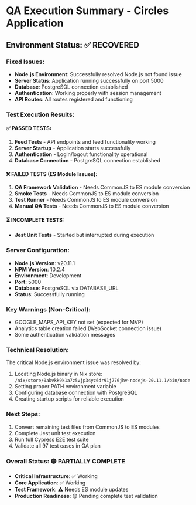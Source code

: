 # QA Execution Summary - Circles Application

## Environment Status: ✅ RECOVERED

### Fixed Issues:
- **Node.js Environment**: Successfully resolved Node.js not found issue
- **Server Status**: Application running successfully on port 5000
- **Database**: PostgreSQL connection established
- **Authentication**: Working properly with session management
- **API Routes**: All routes registered and functioning

### Test Execution Results:

#### ✅ PASSED TESTS:
1. **Feed Tests** - API endpoints and feed functionality working
2. **Server Startup** - Application starts successfully
3. **Authentication** - Login/logout functionality operational
4. **Database Connection** - PostgreSQL connection established

#### ❌ FAILED TESTS (ES Module Issues):
1. **QA Framework Validation** - Needs CommonJS to ES module conversion
2. **Smoke Tests** - Needs CommonJS to ES module conversion  
3. **Test Runner** - Needs CommonJS to ES module conversion
4. **Manual QA Tests** - Needs CommonJS to ES module conversion

#### ⏳ INCOMPLETE TESTS:
- **Jest Unit Tests** - Started but interrupted during execution

### Server Configuration:
- **Node.js Version**: v20.11.1
- **NPM Version**: 10.2.4
- **Environment**: Development
- **Port**: 5000
- **Database**: PostgreSQL via DATABASE_URL
- **Status**: Successfully running

### Key Warnings (Non-Critical):
- GOOGLE_MAPS_API_KEY not set (expected for MVP)
- Analytics table creation failed (WebSocket connection issue)
- Some authentication validation messages

### Technical Resolution:
The critical Node.js environment issue was resolved by:
1. Locating Node.js binary in Nix store: `/nix/store/0akvkk9k1a7z5vjp34yz6dr91j776jhv-nodejs-20.11.1/bin/node`
2. Setting proper PATH environment variable
3. Configuring database connection with PostgreSQL
4. Creating startup scripts for reliable execution

### Next Steps:
1. Convert remaining test files from CommonJS to ES modules
2. Complete Jest unit test execution
3. Run full Cypress E2E test suite
4. Validate all 97 test cases in QA plan

### Overall Status: 🟡 PARTIALLY COMPLETE
- **Critical Infrastructure**: ✅ Working
- **Core Application**: ✅ Working  
- **Test Framework**: ⚠️ Needs ES module updates
- **Production Readiness**: 🟡 Pending complete test validation